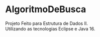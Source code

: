 # AlgoritmoDeBusca

Projeto Feito para Estrutura de Dados II.<br />
Utilizando as tecnologias Eclipse e Java 16.
